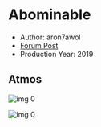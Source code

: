 # Abominable

* Author: aron7awol
* [Forum Post](https://www.avsforum.com/threads/bass-eq-for-filtered-movies.2995212/post-58929892)
* Production Year: 2019

## Atmos

![img 0](https://i.imgur.com/WNjFSdF.jpg)

![img 0](https://i.imgur.com/Rh1lu70.png)

